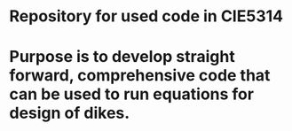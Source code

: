 # Repository for used code in CIE5314
# Purpose is to develop straight forward, comprehensive code that can be used to run equations for design of dikes.
